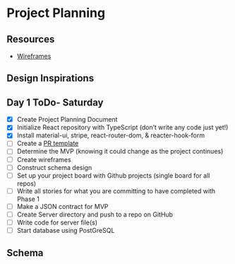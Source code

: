# Project Planning

## Resources
* [Wireframes](https://miro.com/)

## Design Inspirations


## Day 1 ToDo- Saturday
* [x] Create Project Planning Document  
* [x] Initialize React repository with TypeScript (don’t write any code just yet!)  
* [x] Install material-ui, stripe, react-router-dom, & reacter-hook-form
* [ ] Create a [PR template](https://github.com/)  
* [ ] Determine the MVP (knowing it could change as the project continues)  
* [ ] Create wireframes  
* [ ] Construct schema design  
* [ ] Set up your project board with Github projects (single board for all repos)  
* [ ] Write all stories for what you are committing to have completed with Phase 1
* [ ] Make a JSON contract for MVP
* [ ] Create Server directory and push to a repo on GitHub
* [ ] Write code for server file(s)
* [ ] Start database using PostGreSQL

## Schema 

